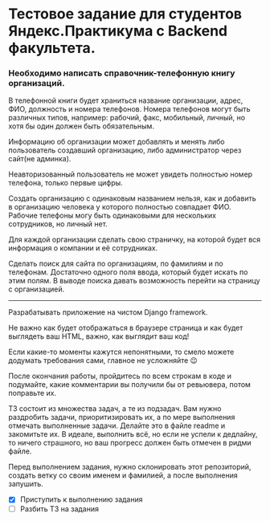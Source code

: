 # Тестовое задание для студентов Яндекс.Практикума с Backend факультета.

### Необходимо написать справочник-телефонную книгу организаций.

В телефонной книги будет храниться название организации, адрес, ФИО, должность и номера телефонов. Номера телефонов могут быть различных типов, например: рабочий, факс, мобильный, личный, но хотя бы один должен быть обязательным.

Информацию об организации может добавлять и менять либо пользователь создавший организацию, либо администратор через сайт(не админка).

Неавторизованный пользователь не может увидеть полностью номер телефона, только первые цифры.

Создать организацию с одинаковым названием нельзя, как и добавить в организацию человека у которого полностью совпадает ФИО. Рабочие телефоны могу быть одинаковыми для нескольких сотрудников, но личный нет.

Для каждой организации сделать свою страничку, на которой будет вся информация о компании и её сотрудниках.

Сделать поиск для сайта по организациям, по фамилиям и по телефонам. Достаточно одного поля ввода, который будет искать по этим полям. В выводе поиска давать возможность перейти на страницу с организацией.

* * *

Разрабатывать приложение на чистом Django framework.

Не важно как будет отображаться в браузере страница и как будет выглядеть ваш HTML, важно, как выглядит ваш код! 

Если какие-то моменты кажутся непонятными, то смело можете додумать требования сами, главное не усложняйте 😉

После окончания работы, пройдитесь по всем строкам в коде и подумайте, какие комментарии вы получили бы от ревьювера, потом поправьте их.

ТЗ состоит из множества задач, а те из подзадач. Вам нужно раздробить задачи, приоритизировать их, а по мере выполнения отмечать выполненные задачи. Делайте это в файле readme и закомитьте их. В идеале, выполнить всё, но если не успели к дедлайну, то ничего страшного, но ваш прогресс должен быть отмечен в ридми файле.

Перед выполнением задания, нужно склонировать этот репозиторий, создать ветку со своим именем и фамилией, а после выполнения запушить.

- [x] Приступить к выполнению задания
- [ ] Разбить ТЗ на задания
